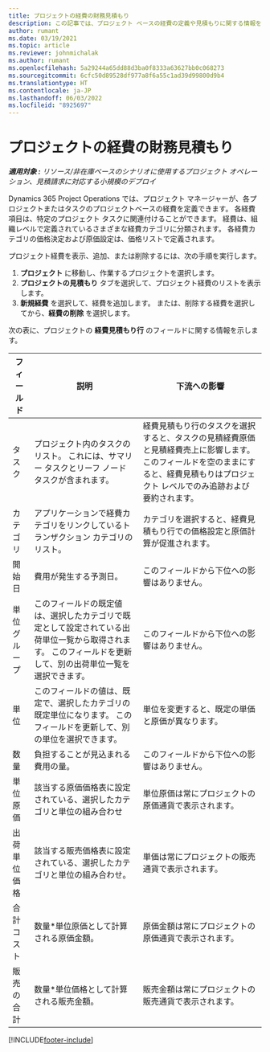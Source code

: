 ```yaml
---
title: プロジェクトの経費の財務見積もり
description: この記事では、プロジェクト ベースの経費の定義や見積もりに関する情報を提供します。
author: rumant
ms.date: 03/19/2021
ms.topic: article
ms.reviewer: johnmichalak
ms.author: rumant
ms.openlocfilehash: 5a29244a65dd88d3ba0f8333a63627bb0c068273
ms.sourcegitcommit: 6cfc50d89528df977a8f6a55c1ad39d99800d9b4
ms.translationtype: HT
ms.contentlocale: ja-JP
ms.lasthandoff: 06/03/2022
ms.locfileid: "8925697"
---
```

# <a name="financial-estimates-for-expenses-on-projects"></a>プロジェクトの経費の財務見積もり
_**適用対象 :** リソース/非在庫ベースのシナリオに使用するプロジェクト オペレーション、見積請求に対応する小規模のデプロイ_

Dynamics 365 Project Operations では、プロジェクト マネージャーが、各プロジェクトまたはタスクのプロジェクトベースの経費を定義できます。 各経費項目は、特定のプロジェクト タスクに関連付けることができます。 経費は、組織レベルで定義されているさまざまな経費カテゴリに分類されます。 各経費カテゴリの価格決定および原価設定は、価格リストで定義されます。 

プロジェクト経費を表示、追加、または削除するには、次の手順を実行します。

1. **プロジェクト** に移動し、作業するプロジェクトを選択します。
2. **プロジェクトの見積もり** タブを選択して、プロジェクト経費のリストを表示します。
3. **新規経費** を選択して、経費を追加します。 または、削除する経費を選択してから、**経費の削除** を選択します。

次の表に、プロジェクトの **経費見積もり行** のフィールドに関する情報を示します。 

| **フィールド** | **説明** | **下流への影響** |
| --- | --- | --- |
| タスク​ | プロジェクト内のタスクのリスト。 これには、サマリー タスクとリーフ ノード タスクが含まれます。 | 経費見積もり行のタスクを選択すると、タスクの見積経費原価と見積経費売上に影響します。 このフィールドを空のままにすると、経費見積もりはプロジェクト レベルでのみ追跡および要約されます。 |
| カテゴリ | アプリケーションで経費カテゴリをリンクしているトランザクション カテゴリのリスト。 | カテゴリを選択すると、経費見積もり行での価格設定と原価計算が促進されます。 |
| 開始日 | 費用が発生する予測日。 | このフィールドから下位への影響はありません。 |
| 単位グループ | このフィールドの既定値は、選択したカテゴリで既定として設定されている出荷単位一覧から取得されます。 このフィールドを更新して、別の出荷単位一覧を選択できます。 | このフィールドから下位への影響はありません。 |
| 単位 | このフィールドの値は、既定で、選択したカテゴリの既定単位になります。 このフィールドを更新して、別の単位を選択できます。 | 単位を変更すると、既定の単価と原価が異なります。 |
| 数量 | 負担することが見込まれる費用の量。 | このフィールドから下位への影響はありません。 |
| 単位原価 | 該当する原価価格表に設定されている、選択したカテゴリと単位の組み合わせ | 単位原価は常にプロジェクトの原価通貨で表示されます。 |
| 出荷単位価格 | 該当する販売価格表に設定されている、選択したカテゴリと単位の組み合わせ。 | 単価は常にプロジェクトの販売通貨で表示されます。 |
| 合計コスト | 数量\*単位原価として計算される原価金額。| 原価金額は常にプロジェクトの原価通貨で表示されます。 |
| 販売の合計 | 数量\*単位価格として計算される販売金額。 | 販売金額は常にプロジェクトの販売通貨で表示されます。 |


[!INCLUDE[footer-include](../includes/footer-banner.md)]
